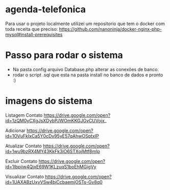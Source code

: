 # agenda-telefonica

Para usar o projeto localmente utilizei um repositorio que tem o docker com toda receita que preciso:
https://github.com/nanoninja/docker-nginx-php-mysql#install-prerequisites

# Passo para rodar o sistema

 - Na pasta config arquivo Database.php alterar as conexões de banco.
 - rodar o script .sql que esta na pasta install no banco de dados e pronto :)

# imagens do sistema

Listagem Contato
https://drive.google.com/open?id=1zQM0yCXgJsXDybPJWOmKKGJGvCUVojx_

Adicionar 
https://drive.google.com/open?id=1OVuFkIxCa5Y0cDv95yE57qAhwOSptxIP

Atualizar Contato
https://drive.google.com/open?id=1wu9bzRX4MY43KkFk3iO6STXojMtf8mIp

Excluir Contato
https://drive.google.com/open?id=1Ibpijw4QjxE69W1KLzuqS1boEhMGigVy

Visualizar Contato
https://drive.google.com/open?id=1UAXABzUxyVSw4bjCcbaemjOSTs-Gv8q0

